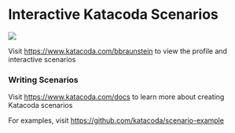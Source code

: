 # Interactive Katacoda Scenarios

[![](http://shields.katacoda.com/katacoda/bbraunstein/count.svg)](https://www.katacoda.com/bbraunstein "Get your profile on Katacoda.com")

Visit https://www.katacoda.com/bbraunstein to view the profile and interactive scenarios

### Writing Scenarios
Visit https://www.katacoda.com/docs to learn more about creating Katacoda scenarios

For examples, visit https://github.com/katacoda/scenario-example
